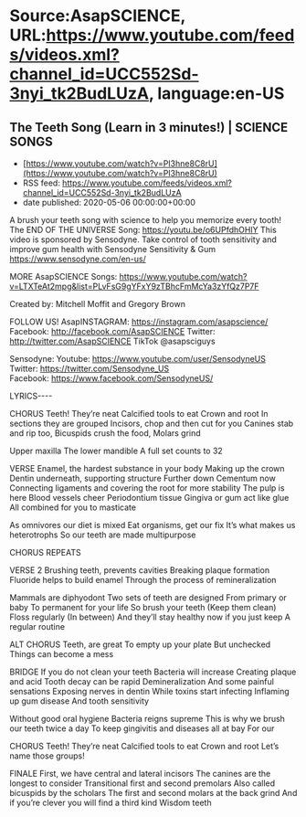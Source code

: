 # Source:AsapSCIENCE, URL:https://www.youtube.com/feeds/videos.xml?channel_id=UCC552Sd-3nyi_tk2BudLUzA, language:en-US

## The Teeth Song (Learn in 3 minutes!) | SCIENCE SONGS
 - [https://www.youtube.com/watch?v=PI3hne8C8rU](https://www.youtube.com/watch?v=PI3hne8C8rU)
 - RSS feed: https://www.youtube.com/feeds/videos.xml?channel_id=UCC552Sd-3nyi_tk2BudLUzA
 - date published: 2020-05-06 00:00:00+00:00

A brush your teeth song with science to help you memorize every tooth!
The END OF THE UNIVERSE Song: https://youtu.be/o6UPfdhOHIY
This video is sponsored by Sensodyne. Take control of tooth sensitivity and improve gum health with Sensodyne Sensitivity & Gum https://www.sensodyne.com/en-us/

MORE AsapSCIENCE Songs: https://www.youtube.com/watch?v=LTXTeAt2mpg&list=PLvFsG9gYFxY9zTBhcFmMcYa3zYfQz7P7F

Created by: Mitchell Moffit and Gregory Brown

FOLLOW US! 
AsapINSTAGRAM: https://instagram.com/asapscience/
Facebook: http://facebook.com/AsapSCIENCE
Twitter: http://twitter.com/AsapSCIENCE
TikTok @asapsciguys 

Sensodyne:
Youtube: https://www.youtube.com/user/SensodyneUS  
Twitter: https://twitter.com/Sensodyne_US  
 Facebook: https://www.facebook.com/SensodyneUS/

LYRICS----

CHORUS
Teeth! They’re neat
Calcified tools to eat
Crown and root
In sections they are grouped
Incisors, chop and then cut for you
Canines stab and rip too,
Bicuspids crush the food,
Molars grind 

Upper maxilla
The lower mandible
A full set counts to 32


VERSE
Enamel, the hardest substance in your body
Making up the crown
Dentin underneath, supporting structure
Further down
Cementum now
Connecting ligaments and covering the root for more stability
The pulp is here
Blood vessels cheer
Periodontium tissue
Gingiva or gum act like glue
All combined for you to masticate

As omnivores our diet is mixed
Eat organisms, get our fix
It’s what makes us heterotrophs
So our teeth are made multipurpose

CHORUS REPEATS

VERSE 2
Brushing teeth, prevents cavities 
Breaking plaque formation
Fluoride helps to build enamel
Through the process of remineralization

Mammals are diphyodont
Two sets of teeth are designed
From primary or baby
To permanent for your life
So brush your teeth (Keep them clean)
Floss regularly (In between)
And they’ll stay healthy now if you just keep
A regular routine

ALT CHORUS
Teeth, are great
To empty up your plate
But unchecked
Things can become a mess

BRIDGE
If you do not clean your teeth
Bacteria will increase
Creating plaque and acid
Tooth decay can be rapid
Demineralization
And some painful sensations
Exposing nerves in dentin
While toxins start infecting
Inflaming up gum disease
And tooth sensitivity 

Without good oral hygiene
Bacteria reigns supreme
This is why we brush our teeth twice a day
To keep gingivitis and diseases all at bay
For our

CHORUS
Teeth! They’re neat
Calcified tools to eat
Crown and root
Let’s name those groups!

FINALE
First, we have central and lateral incisors
The canines are the longest to consider
Transitional first and second premolars
Also called bicuspids by the scholars
The first and second molars at the back grind
And if you’re clever you will find a third kind
Wisdom teeth

